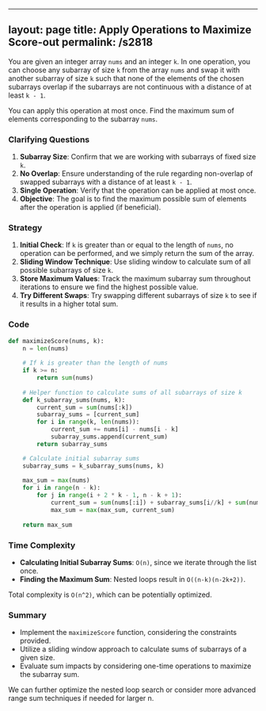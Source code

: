 
---
layout: page
title:  Apply Operations to Maximize Score-out
permalink: /s2818
---

You are given an integer array `nums` and an integer `k`. In one operation, you can choose any subarray of size `k` from the array `nums` and swap it with another subarray of size `k` such that none of the elements of the chosen subarrays overlap if the subarrays are not continuous with a distance of at least `k - 1`. 

You can apply this operation at most once. Find the maximum sum of elements corresponding to the subarray `nums`.

### Clarifying Questions

1. **Subarray Size**: Confirm that we are working with subarrays of fixed size `k`.
2. **No Overlap**: Ensure understanding of the rule regarding non-overlap of swapped subarrays with a distance of at least `k - 1`.
3. **Single Operation**: Verify that the operation can be applied at most once.
4. **Objective**: The goal is to find the maximum possible sum of elements after the operation is applied (if beneficial).

### Strategy

1. **Initial Check**: If `k` is greater than or equal to the length of `nums`, no operation can be performed, and we simply return the sum of the array. 
2. **Sliding Window Technique**: Use sliding window to calculate sum of all possible subarrays of size `k`.
3. **Store Maximum Values**: Track the maximum subarray sum throughout iterations to ensure we find the highest possible value.
4. **Try Different Swaps**: Try swapping different subarrays of size `k` to see if it results in a higher total sum.

### Code
```python
def maximizeScore(nums, k):
    n = len(nums)
    
    # If k is greater than the length of nums
    if k >= n:
        return sum(nums)
    
    # Helper function to calculate sums of all subarrays of size k
    def k_subarray_sums(nums, k):
        current_sum = sum(nums[:k])
        subarray_sums = [current_sum]
        for i in range(k, len(nums)):
            current_sum += nums[i] - nums[i - k]
            subarray_sums.append(current_sum)
        return subarray_sums

    # Calculate initial subarray sums
    subarray_sums = k_subarray_sums(nums, k)
    
    max_sum = max(nums)
    for i in range(n - k):
        for j in range(i + 2 * k - 1, n - k + 1):
            current_sum = sum(nums[:i]) + subarray_sums[i//k] + sum(nums[(i+k):j]) + subarray_sums[j//k] + sum(nums[(j+k):])
            max_sum = max(max_sum, current_sum)
    
    return max_sum
```

### Time Complexity

- **Calculating Initial Subarray Sums**: `O(n)`, since we iterate through the list once.
- **Finding the Maximum Sum**: Nested loops result in `O((n-k)(n-2k+2))`.

Total complexity is `O(n^2)`, which can be potentially optimized.

### Summary
- Implement the `maximizeScore` function, considering the constraints provided.
- Utilize a sliding window approach to calculate sums of subarrays of a given size.
- Evaluate sum impacts by considering one-time operations to maximize the subarray sum.

We can further optimize the nested loop search or consider more advanced range sum techniques if needed for larger n.